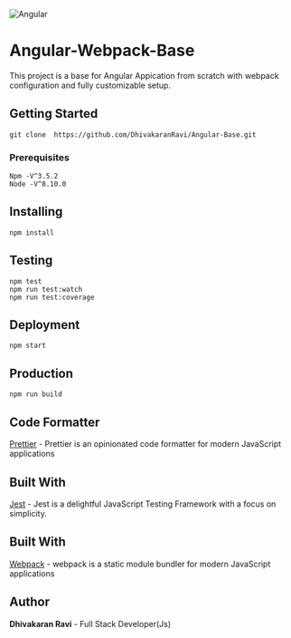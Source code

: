 ![Angular](https://www.google.com/url?sa=i&source=images&cd=&cad=rja&uact=8&ved=2ahUKEwjCzISQ4KvgAhUIdCsKHXNzAdcQjRx6BAgBEAU&url=https%3A%2F%2Fpngtree.com%2Ffree-icon%2Fangular_1355698&psig=AOvVaw0YQ5twrXe8EKdFwxehlRrP&ust=1549701973312639)
# Angular-Webpack-Base

This project is a base for Angular Appication from scratch with webpack configuration and fully customizable setup.

## Getting Started

```
git clone  https://github.com/DhivakaranRavi/Angular-Base.git
```

### Prerequisites

```
Npm -V^3.5.2
Node -V^8.10.0
```

## Installing

```
npm install
```

## Testing

```
npm test
npm run test:watch
npm run test:coverage
```

## Deployment

```
npm start
```

## Production

```
npm run build
```

## Code Formatter

[Prettier](https://prettier.io/) - Prettier is an opinionated code formatter for modern JavaScript applications

## Built With

[Jest](https://jestjs.io/) - Jest is a delightful JavaScript Testing Framework with a focus on simplicity.

## Built With

[Webpack](https://webpack.js.org/concepts/) - webpack is a static module bundler for modern JavaScript applications

## Author

**Dhivakaran Ravi** - Full Stack Developer(Js)
